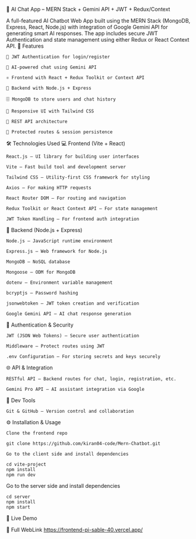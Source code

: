 💬 AI Chat App – MERN Stack + Gemini API + JWT + Redux/Context

A full-featured AI Chatbot Web App built using the MERN Stack (MongoDB, Express, React, Node.js) with integration of Google Gemini API for generating smart AI responses. The app includes secure JWT Authentication and state management using either Redux or React Context API.
🌟 Features

    🔐 JWT Authentication for login/register

    🧠 AI-powered chat using Gemini API

    ⚛️ Frontend with React + Redux Toolkit or Context API

    🚀 Backend with Node.js + Express

    🗄️ MongoDB to store users and chat history

    🎨 Responsive UI with Tailwind CSS

    📡 REST API architecture

    🔄 Protected routes & session persistence

🛠️ Technologies Used
💻 Frontend (Vite + React)

    React.js – UI library for building user interfaces

    Vite – Fast build tool and development server

    Tailwind CSS – Utility-first CSS framework for styling

    Axios – For making HTTP requests

    React Router DOM – For routing and navigation

    Redux Toolkit or React Context API – For state management

    JWT Token Handling – For frontend auth integration

🔧 Backend (Node.js + Express)

    Node.js – JavaScript runtime environment

    Express.js – Web framework for Node.js

    MongoDB – NoSQL database

    Mongoose – ODM for MongoDB

    dotenv – Environment variable management

    bcryptjs – Password hashing

    jsonwebtoken – JWT token creation and verification

    Google Gemini API – AI chat response generation

🔐 Authentication & Security

    JWT (JSON Web Tokens) – Secure user authentication

    Middleware – Protect routes using JWT

    .env Configuration – For storing secrets and keys securely

🌐 API & Integration

    RESTful API – Backend routes for chat, login, registration, etc.

    Gemini Pro API – AI assistant integration via Google

🧪 Dev Tools

    Git & GitHub – Version control and collaboration

⚙️ Installation & Usage

    Clone the frontend repo

    git clone https://github.com/kiran04-code/Mern-Chatbot.git

    Go to the client side and install dependencies

    cd vite-project
    npm install
    npm run dev

Go to the server side and install dependencies

    cd server
    npm install
    npm start

🚀 Live Demo

🔗 Full WebLink https://frontend-pi-sable-40.vercel.app/
